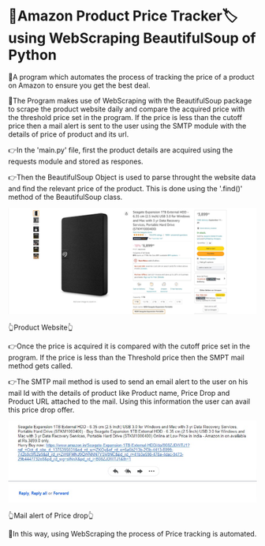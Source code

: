 # 🛒Amazon Product Price Tracker🏷 using WebScraping BeautifulSoup of Python

🌟A program which automates the process of tracking the price of a product on Amazon to ensure you get the best deal.

🌟The Program makes use of WebScraping with the BeautifulSoup package to scrape the product website daily and compare the acquired price with the threshold price set in the program.
If the price is less than the cutoff price then a mail alert is sent to the user using the SMTP module with the details of price of product and its url.

👉In the 'main.py' file, first the product details are acquired using the requests module and stored as respones.

👉Then the BeautifulSoup Object is used to parse throught the website data and find the relevant price of the product. This is done using the '.find()' method of the
BeautifulSoup class.

![Product Website](https://github.com/bellaryyash23/Amazon_Price_tracker_WebScraper/blob/master/product.jpg?raw=true)

👆Product Website👆

👉Once the price is acquired it is compared with the cutoff price set in the program. If the price is less than the Threshold price then the SMPT mail method gets
called.

👉The SMTP mail method is used to send an email alert to the user on his mail Id with the details of product like Product name, Price Drop and Product URL attached 
to the mail. Using this information the user can avail this price drop offer.

![Mail Alert](https://github.com/bellaryyash23/Amazon_Price_tracker_WebScraper/blob/master/mail.jpg?raw=true)

👆Mail alert of Price drop👆

🌟In this way, using WebScraping the process of Price tracking is automated.
